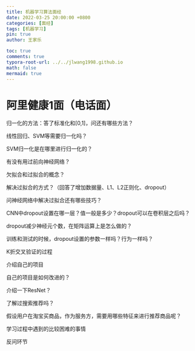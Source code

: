 ```yaml
---
title: 机器学习算法面经
date: 2022-03-25 20:00:00 +0800
categories: [面经]
tags: [机器学习]
pin: true
author: 王家乐

toc: true
comments: true
typora-root-url: ../../jlwang1998.github.io
math: false
mermaid: true
---
```


# 阿里健康1面（电话面）

归一化的方法：答了标准化和[0,1]，问还有哪些方法？

线性回归、SVM等需要归一化吗？

SVM归一化是在哪里进行归一化的？

有没有用过前向神经网络？

欠拟合和过拟合的概念？

解决过拟合的方式？（回答了增加数据量、L1、L2正则化、dropout）

问神经网络中解决过拟合还有哪些技巧？

CNN中dropout设置在哪一层？值一般是多少？dropout可以在卷积层之后吗？

dropout减少神经元个数，在矩阵运算上是怎么做的？

训练和测试的时候，dropout设置的参数一样吗？行为一样吗？

K折交叉验证的过程

介绍自己的项目

自己的项目是如何改进的？

介绍一下ResNet？

了解过搜索推荐吗？

假设用户在淘宝买商品，作为服务方，需要用哪些特征来进行推荐商品呢？

学习过程中遇到的比较困难的事情

反问环节





